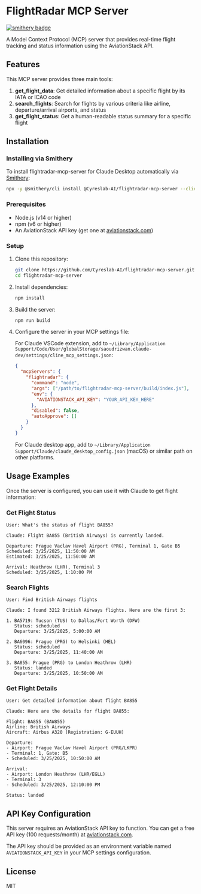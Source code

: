 # FlightRadar MCP Server

[![smithery badge](https://smithery.ai/badge/@Cyreslab-AI/flightradar-mcp-server)](https://smithery.ai/server/@Cyreslab-AI/flightradar-mcp-server)

A Model Context Protocol (MCP) server that provides real-time flight tracking and status information using the AviationStack API.

## Features

This MCP server provides three main tools:

1. **get_flight_data**: Get detailed information about a specific flight by its IATA or ICAO code
2. **search_flights**: Search for flights by various criteria like airline, departure/arrival airports, and status
3. **get_flight_status**: Get a human-readable status summary for a specific flight

## Installation

### Installing via Smithery

To install flightradar-mcp-server for Claude Desktop automatically via [Smithery](https://smithery.ai/server/@Cyreslab-AI/flightradar-mcp-server):

```bash
npx -y @smithery/cli install @Cyreslab-AI/flightradar-mcp-server --client claude
```

### Prerequisites

- Node.js (v14 or higher)
- npm (v6 or higher)
- An AviationStack API key (get one at [aviationstack.com](https://aviationstack.com/))

### Setup

1. Clone this repository:

   ```bash
   git clone https://github.com/Cyreslab-AI/flightradar-mcp-server.git
   cd flightradar-mcp-server
   ```

2. Install dependencies:

   ```bash
   npm install
   ```

3. Build the server:

   ```bash
   npm run build
   ```

4. Configure the server in your MCP settings file:

   For Claude VSCode extension, add to `~/Library/Application Support/Code/User/globalStorage/saoudrizwan.claude-dev/settings/cline_mcp_settings.json`:

   ```json
   {
     "mcpServers": {
       "flightradar": {
         "command": "node",
         "args": ["/path/to/flightradar-mcp-server/build/index.js"],
         "env": {
           "AVIATIONSTACK_API_KEY": "YOUR_API_KEY_HERE"
         },
         "disabled": false,
         "autoApprove": []
       }
     }
   }
   ```

   For Claude desktop app, add to `~/Library/Application Support/Claude/claude_desktop_config.json` (macOS) or similar path on other platforms.

## Usage Examples

Once the server is configured, you can use it with Claude to get flight information:

### Get Flight Status

```
User: What's the status of flight BA855?

Claude: Flight BA855 (British Airways) is currently landed.

Departure: Prague Vaclav Havel Airport (PRG), Terminal 1, Gate B5
Scheduled: 3/25/2025, 11:50:00 AM
Estimated: 3/25/2025, 11:50:00 AM

Arrival: Heathrow (LHR), Terminal 3
Scheduled: 3/25/2025, 1:10:00 PM
```

### Search Flights

```
User: Find British Airways flights

Claude: I found 3212 British Airways flights. Here are the first 3:

1. BA5719: Tucson (TUS) to Dallas/Fort Worth (DFW)
   Status: scheduled
   Departure: 3/25/2025, 5:00:00 AM

2. BA6096: Prague (PRG) to Helsinki (HEL)
   Status: scheduled
   Departure: 3/25/2025, 11:40:00 AM

3. BA855: Prague (PRG) to London Heathrow (LHR)
   Status: landed
   Departure: 3/25/2025, 10:50:00 AM
```

### Get Flight Details

```
User: Get detailed information about flight BA855

Claude: Here are the details for flight BA855:

Flight: BA855 (BAW855)
Airline: British Airways
Aircraft: Airbus A320 (Registration: G-EUUH)

Departure:
- Airport: Prague Vaclav Havel Airport (PRG/LKPR)
- Terminal: 1, Gate: B5
- Scheduled: 3/25/2025, 10:50:00 AM

Arrival:
- Airport: London Heathrow (LHR/EGLL)
- Terminal: 3
- Scheduled: 3/25/2025, 12:10:00 PM

Status: landed
```

## API Key Configuration

This server requires an AviationStack API key to function. You can get a free API key (100 requests/month) at [aviationstack.com](https://aviationstack.com/).

The API key should be provided as an environment variable named `AVIATIONSTACK_API_KEY` in your MCP settings configuration.

## License

MIT
